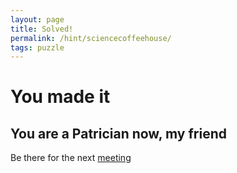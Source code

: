 ```yaml
---
layout: page
title: Solved!
permalink: /hint/sciencecoffeehouse/
tags: puzzle
---
```

# You made it 
## You are a Patrician now, my friend
Be there for the next [meeting](/meet)
